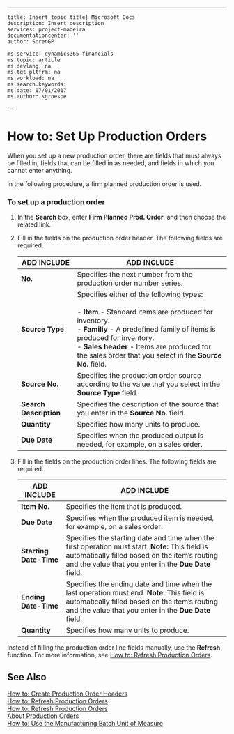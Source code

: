 ---
    title: Insert topic title| Microsoft Docs
    description: Insert description
    services: project-madeira
    documentationcenter: ''
    author: SorenGP

    ms.service: dynamics365-financials
    ms.topic: article
    ms.devlang: na
    ms.tgt_pltfrm: na
    ms.workload: na
    ms.search.keywords:
    ms.date: 07/01/2017
    ms.author: sgroespe

    ---
# How to: Set Up Production Orders
When you set up a new production order, there are fields that must always be filled in, fields that can be filled in as needed, and fields in which you cannot enter anything.  
  
 In the following procedure, a firm planned production order is used.  
  
### To set up a production order  
  
1.  In the **Search** box, enter **Firm Planned Prod. Order**, and then choose the related link.  
  
2.  Fill in the fields on the production order header. The following fields are required.  
  
    |ADD INCLUDE<!--[!INCLUDE[bp_tablefield](../ApplicationDesign/includes/bp_tablefield_md.md)]-->|ADD INCLUDE<!--[!INCLUDE[bp_tabledescription](../ApplicationDesign/includes/bp_tabledescription_md.md)]-->|  
    |---------------------------------|---------------------------------------|  
    |**No.**|Specifies the next number from the production order number series.|  
    |**Source Type**|Specifies either of the following types:<br /><br /> -   **Item** \- Standard items are produced for inventory.<br />-   **Familiy** \- A predefined family of items is produced for inventory.<br />-   **Sales header** \- Items are produced for the sales order that you select in the **Source No.** field.|  
    |**Source No.**|Specifies the production order source according to the value that you select in the **Source Type** field.|  
    |**Search Description**|Specifies the description of the source that you enter in the **Source No.** field.|  
    |**Quantity**|Specifies how many units to produce.|  
    |**Due Date**|Specifies when the produced output is needed, for example, on a sales order.|  
  
3.  Fill in the fields on the production order lines. The following fields are required.  
  
    |ADD INCLUDE<!--[!INCLUDE[bp_tablefield](../ApplicationDesign/includes/bp_tablefield_md.md)]-->|ADD INCLUDE<!--[!INCLUDE[bp_tabledescription](../ApplicationDesign/includes/bp_tabledescription_md.md)]-->|  
    |---------------------------------|---------------------------------------|  
    |**Item No.**|Specifies the item that is produced.|  
    |**Due Date**|Specifies when the produced item is needed, for example, on a sales order.|  
    |**Starting Date\-Time**|Specifies the starting date and time when the first operation must start. **Note:**  This field is automatically filled based on the item’s routing and the value that you enter in the **Due Date** field.|  
    |**Ending Date\-Time**|Specifies the ending date and time when the last operation must end. **Note:**  This field is automatically filled based on the item’s routing and the value that you enter in the **Due Date** field.|  
    |**Quantity**|Specifies how many units to produce.|  
  
 Instead of filling the production order line fields manually, use the **Refresh** function. For more information, see [How to: Refresh Production Orders](../OperationsPlanning/how-to-refresh-production-orders.md).  
  
## See Also  
 [How to: Create Production Order Headers](../OperationsPlanning/how-to-create-production-order-headers.md)   
 [How to: Refresh Production Orders](../OperationsPlanning/how-to-refresh-production-orders.md)   
 [How to: Refresh Production Orders](../OperationsPlanning/how-to-refresh-production-orders.md)   
 [About Production Orders](../Production/about-production-orders.md)   
 [How to: Use the Manufacturing Batch Unit of Measure](../DesignAndEngineering/how-to-use-the-manufacturing-batch-unit-of-measure.md)